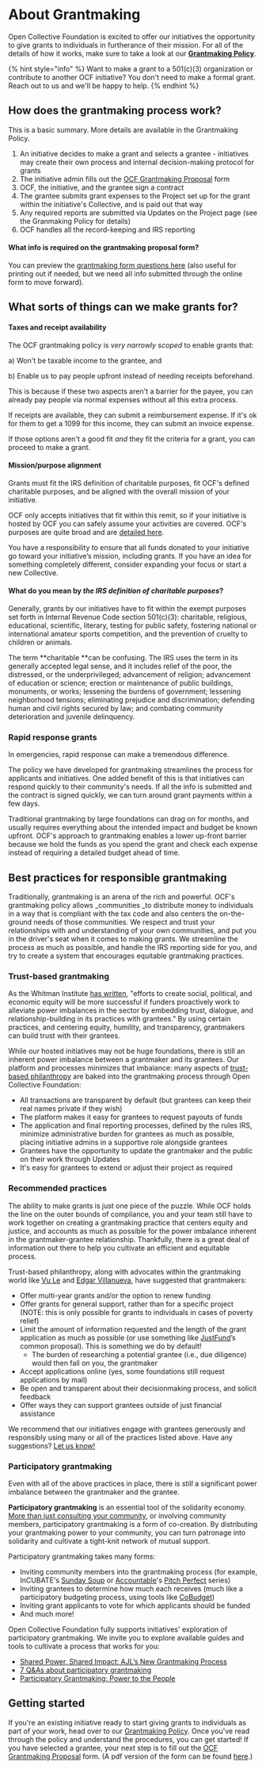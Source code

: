 # About Grantmaking

Open Collective Foundation is excited to offer our initiatives the opportunity to give grants to individuals in furtherance of their mission. For all of the details of how it works, make sure to take a look at our [**Grantmaking Policy**](policies/grantmaking-policy.md).

{% hint style="info" %}
Want to make a grant to a 501(c)(3) organization or contribute to another OCF initiative? You don't need to make a formal grant. Reach out to us and we'll be happy to help.
{% endhint %}

## How does the grantmaking process work?

This is a basic summary. More details are available in the Grantmaking Policy.

1. An initiative decides to make a grant and selects a grantee - initiatives may create their own process and internal decision-making protocol for grants
2. The initiative admin fills out the [OCF Grantmaking Proposal](https://docs.google.com/forms/d/e/1FAIpQLSfJ-cHc8KEFvn-OThEEdGpgcsc4s5-GZ7nlXhci28RVr7bf7g/viewform) form
3. OCF, the initiative, and the grantee sign a contract
4. The grantee submits grant expenses to the Project set up for the grant within the initiative's Collective, and is paid out that way
5. Any required reports are submitted via Updates on the Project page (see the Granmaking Policy for details)
6. OCF handles all the record-keeping and IRS reporting

#### What info is required on the grantmaking proposal form?

You can preview the [grantmaking form questions here](https://drive.google.com/file/d/1OqpEQhXeYyBYhMWFnM0\_q9WCG_WokWdM/view?usp=sharing) (also useful for printing out if needed, but we need all info submitted through the online form to move forward).

## What sorts of things can we make grants for?

#### Taxes and receipt availability

The OCF grantmaking policy is _very narrowly scoped_ to enable grants that: 

a) Won't be taxable income to the grantee, and 

b) Enable us to pay people upfront instead of needing receipts beforehand. 

This is because if these two aspects aren't a barrier for the payee, you can already pay people via normal expenses without all this extra process. 

If receipts are available, they can submit a reimbursement expense. If it's ok for them to get a 1099 for this income, they can submit an invoice expense. 

If those options aren't a good fit _and_ they fit the criteria for a grant, you can proceed to make a grant.

#### Mission/purpose alignment

Grants must fit the IRS definition of charitable purposes, fit OCF's defined charitable purposes, and be aligned with the overall mission of your initiative.

OCF only accepts initiatives that fit within this remit, so if your initiative is hosted by OCF you can safely assume your activities are covered. OCF's purposes are quite broad and are [detailed here](../about/mission-and-values.md#our-missions-impact-areas).

You have a responsibility to ensure that all funds donated to your initiative go toward your initiative’s mission, including grants. If you have an idea for something completely different, consider expanding your focus or start a new Collective.

#### **What do you mean by **_**the IRS definition of charitable purposes**_**?**

Generally, grants by our initiatives have to fit within the exempt purposes set forth in Internal Revenue Code section 501(c)(3): charitable, religious, educational, scientific, literary, testing for public safety, fostering national or international amateur sports competition, and the prevention of cruelty to children or animals. 

The term **charitable **can be confusing. The IRS uses the term in its generally accepted legal sense, and it includes relief of the poor, the distressed, or the underprivileged; advancement of religion; advancement of education or science; erection or maintenance of public buildings, monuments, or works; lessening the burdens of government; lessening neighborhood tensions; eliminating prejudice and discrimination; defending human and civil rights secured by law; and combating community deterioration and juvenile delinquency.

### Rapid response grants

In emergencies, rapid response can make a tremendous difference.

The policy we have developed for grantmaking streamlines the process for applicants and initiatives. One added benefit of this is that initiatives can respond quickly to their community's needs. If all the info is submitted and the contract is signed quickly, we can turn around grant payments within a few days.

Traditional grantmaking by large foundations can drag on for months, and usually requires everything about the intended impact and budget be known upfront. OCF's approach to grantmaking enables a lower up-front barrier because we hold the funds as you spend the grant and check each expense instead of requiring a detailed budget ahead of time. 

## Best practices for responsible grantmaking

Traditionally, grantmaking is an arena of the rich and powerful. OCF's grantmaking policy allows _communities _to distribute money to individuals in a way that is compliant with the tax code and also centers the on-the-ground needs of those communities. We respect and trust your relationships with and understanding of your own communities, and put you in the driver's seat when it comes to making grants. We streamline the process as much as possible, and handle the IRS reporting side for you, and try to create a system that encourages equitable grantmaking practices.

### Trust-based grantmaking

As the Whitman Institute [has written](https://thewhitmaninstitute.org/about/trust-based-philanthropy/), "efforts to create social, political, and economic equity will be more successful if funders proactively work to alleviate power imbalances in the sector by embedding trust, dialogue, and relationship-building in its practices with grantees." By using certain practices, and centering equity, humility, and transparency, grantmakers can build trust with their grantees.

While our hosted initiatives may not be huge foundations, there is still an inherent power imbalance between a grantmaker and its grantees. Our platform and processes minimizes that imbalance: many aspects of [trust-based philanthropy](https://www.trustbasedphilanthropy.org) are baked into the grantmaking process through Open Collective Foundation:

* All transactions are transparent by default (but grantees can keep their real names private if they wish)
* The platform makes it easy for grantees to request payouts of funds
* The application and final reporting processes, defined by the rules IRS, minimize administrative burden for grantees as much as possible, placing initiative admins in a supportive role alongside grantees
* Grantees have the opportunity to update the grantmaker and the public on their work through Updates
* It's easy for grantees to extend or adjust their project as required

### Recommended practices

The ability to make grants is just one piece of the puzzle. While OCF holds the line on the outer bounds of compliance, you and your team still have to work together on creating a grantmaking practice that centers equity and justice, and accounts as much as possible for the power imbalance inherent in the grantmaker-grantee relationship. Thankfully, there is a great deal of information out there to help you cultivate an efficient and equitable process. 

Trust-based philanthropy, along with advocates within the grantmaking world like [Vu Le](https://nonprofitaf.com) and [Edgar Villanueva](https://decolonizingwealth.com), have suggested that grantmakers:

* Offer multi-year grants and/or the option to renew funding
* Offer grants for general support, rather than for a specific project (NOTE: this is only possible for grants to individuals in cases of poverty relief)
* Limit the amount of information requested and the length of the grant application as much as possible (or use something like [JustFund](https://justfund.us)’s common proposal). This is something we do by default!
  * The burden of researching a potential grantee (i.e., due diligence) would then fall on you, the grantmaker
* Accept applications online (yes, some foundations still request applications by mail)
* Be open and transparent about their decisionmaking process, and solicit feedback
* Offer ways they can support grantees outside of just financial assistance

We recommend that our initiatives engage with grantees generously and responsibly using many or all of the practices listed above. Have any suggestions? [Let us know!](../about/contact-us.md)

### Participatory grantmaking

Even with all of the above practices in place, there is _still_ a significant power imbalance between the grantmaker and the grantee. 

**Participatory grantmaking** is an essential tool of the solidarity economy. [More than just consulting your community](https://www.fordfoundation.org/media/3599/participatory_grantmaking-lmv7.pdf), or involving community members, participatory grantmaking is a form of co-creation. By distributing your grantmaking power to your community, you can turn patronage into solidarity and cultivate a tight-knit network of mutual support. 

Participatory grantmaking takes many forms:

* Inviting community members into the grantmaking process (for example, InCUBATE's [Sunday Soup](https://issuu.com/chillrock/docs/sunday_soup) or [Accountable](https://opencollective.com/the-social-change-nest)'s [Pitch Perfect](https://www.eventbrite.com/o/accountable-33554519897) series)
* Inviting grantees to determine how much each receives (much like a participatory budgeting process, using tools like [CoBudget](https://cobudget.co))
* Inviting grant applicants to vote for which applicants should be funded
* And much more! 

Open Collective Foundation fully supports initiatives' exploration of participatory grantmaking. We invite you to explore available guides and tools to cultivate a process that works for you:

* [Shared Power, Shared Impact: AJL’s New Grantmaking Process](https://www.ajlfoundation.org/article/shared-power-shared-impact-ajls-new-grantmaking-process)
* [7 Q\&As about participatory grantmaking](https://civicus.org/index.php/media-resources/news/blog/4349-7-q-as-about-participatory-grantmaking)
* [Participatory Grantmaking: Power to the People](https://disabilityrightsfund.org/powertopeople/)

## Getting started

If you're an existing initiative ready to start giving grants to individuals as part of your work, head over to our [Grantmaking Policy](policies/grantmaking-policy.md). Once you've read through the policy and understand the procedures, you can get started! If you have selected a grantee, your next step is to fill out the [OCF Grantmaking Proposal](https://docs.google.com/forms/d/e/1FAIpQLSfJ-cHc8KEFvn-OThEEdGpgcsc4s5-GZ7nlXhci28RVr7bf7g/viewform) form. (A pdf version of the form can be found [here](https://drive.google.com/file/d/1OqpEQhXeYyBYhMWFnM0\_q9WCG_WokWdM/view).)
